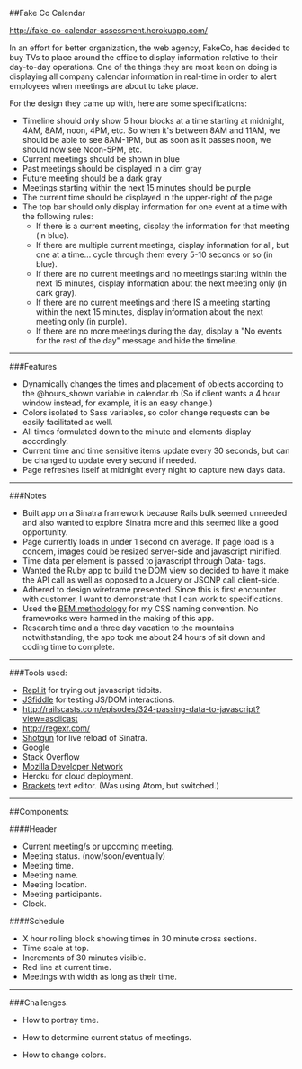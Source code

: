 ##Fake Co Calendar

http://fake-co-calendar-assessment.herokuapp.com/

In an effort for better organization, the web agency, FakeCo, has decided to buy TVs to place around the office to display information relative to their day-to-day operations. One of the things they are most keen on doing is displaying all company calendar information in real-time in order to alert employees when meetings are about to take place.

For the design they came up with, here are some specifications:

- Timeline should only show 5 hour blocks at a time starting at midnight, 4AM, 8AM, noon, 4PM, etc. So when it's between 8AM and 11AM, we should be able to see 8AM-1PM, but as soon as it passes noon, we should now see Noon-5PM, etc.
- Current meetings should be shown in blue
- Past meetings should be displayed in a dim gray
- Future meeting should be a dark gray
- Meetings starting within the next 15 minutes should be purple
- The current time should be displayed in the upper-right of the page
- The top bar should only display information for one event at a time with the following rules:
  - If there is a current meeting, display the information for that meeting (in blue).
  - If there are multiple current meetings, display information for all, but one at a time... cycle through them every 5-10 seconds or so (in blue).
  - If there are no current meetings and no meetings starting within the next 15 minutes, display information about the next meeting only (in dark gray).
  - If there are no current meetings and there IS a meeting starting within the next 15 minutes, display information about the next meeting only (in purple).
  - If there are no more meetings during the day, display a "No events for the rest of the day" message and hide the timeline.

---

###Features

- Dynamically changes the times and placement of objects according to the @hours_shown variable in calendar.rb (So if client wants a 4 hour window instead, for example, it is an easy change.)
- Colors isolated to Sass variables, so color change requests can be easily facilitated as well.
- All times formulated down to the minute and elements display accordingly. 
- Current time and time sensitive items update every 30 seconds, but can be changed to update every second if needed.
- Page refreshes itself at midnight every night to capture new days data.

---
###Notes

- Built app on a Sinatra framework because Rails bulk seemed unneeded and also wanted to explore Sinatra more and this seemed like a good opportunity.
- Page currently loads in under 1 second on average. If page load is a concern, images could be resized server-side and javascript minified.
- Time data per element is passed to javascript through Data- tags.
- Wanted the Ruby app to build the DOM view so decided to have it make the API call as well as opposed to a Jquery or JSONP call client-side.
- Adhered to design wireframe presented. Since this is first encounter with customer, I want to demonstrate that I can work to specifications.
- Used the [BEM methodology](https://en.bem.info/) for my CSS naming convention. No frameworks were harmed in the making of this app.
- Research time and a three day vacation to the mountains notwithstanding, the app took me about 24 hours of sit down and coding time to complete.

---
###Tools used:

- [Repl.it](https://repl.it) for trying out javascript tidbits.
- [JSfiddle](http://jsfiddle.net/) for testing JS/DOM interactions.
- http://railscasts.com/episodes/324-passing-data-to-javascript?view=asciicast
- http://regexr.com/
- [Shotgun](https://github.com/rtomayko/shotgun) for live reload of Sinatra.
- Google
- Stack Overflow
- [Mozilla Developer Network](https://developer.mozilla.org/en-US/)
- Heroku for cloud deployment.
- [Brackets](http://brackets.io/) text editor. (Was using Atom, but switched.)

---
##Components:

####Header

- Current meeting/s or upcoming meeting.
- Meeting status. (now/soon/eventually)
- Meeting time.
- Meeting name.
- Meeting location.
- Meeting participants.
- Clock.

####Schedule

- X hour rolling block showing times in 30 minute cross sections.
- Time scale at top.
- Increments of 30 minutes visible.
- Red line at current time.
- Meetings with width as long as their time.

---
###Challenges:

- How to portray time.

- How to determine current status of meetings.

- How to change colors.

